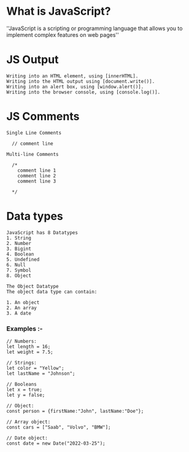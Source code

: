 # What is JavaScript?
''JavaScript is a scripting or programming language that allows you to implement complex features on web pages''

# JS Output
```
Writing into an HTML element, using [innerHTML].
Writing into the HTML output using [document.write()].
Writing into an alert box, using [window.alert()].
Writing into the browser console, using [console.log()].

```

# JS Comments
```
Single Line Comments

  // comment line

Multi-line Comments

  /* 
    comment line 1
    comment line 2
    comment line 3

  */
```
# Data types

```
JavaScript has 8 Datatypes
1. String
2. Number
3. Bigint
4. Boolean
5. Undefined
6. Null
7. Symbol
8. Object

The Object Datatype
The object data type can contain:

1. An object
2. An array
3. A date
```
### Examples :-
```
// Numbers:
let length = 16;
let weight = 7.5;

// Strings:
let color = "Yellow";
let lastName = "Johnson";

// Booleans
let x = true;
let y = false;

// Object:
const person = {firstName:"John", lastName:"Doe"};

// Array object:
const cars = ["Saab", "Volvo", "BMW"];

// Date object:
const date = new Date("2022-03-25");
```